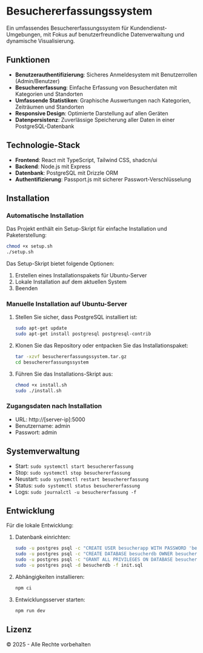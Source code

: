 # Besuchererfassungssystem

Ein umfassendes Besuchererfassungssystem für Kundendienst-Umgebungen, mit Fokus auf benutzerfreundliche Datenverwaltung und dynamische Visualisierung.

## Funktionen

- **Benutzerauthentifizierung**: Sicheres Anmeldesystem mit Benutzerrollen (Admin/Benutzer)
- **Besuchererfassung**: Einfache Erfassung von Besucherdaten mit Kategorien und Standorten
- **Umfassende Statistiken**: Graphische Auswertungen nach Kategorien, Zeiträumen und Standorten
- **Responsive Design**: Optimierte Darstellung auf allen Geräten
- **Datenpersistenz**: Zuverlässige Speicherung aller Daten in einer PostgreSQL-Datenbank

## Technologie-Stack

- **Frontend**: React mit TypeScript, Tailwind CSS, shadcn/ui
- **Backend**: Node.js mit Express
- **Datenbank**: PostgreSQL mit Drizzle ORM
- **Authentifizierung**: Passport.js mit sicherer Passwort-Verschlüsselung

## Installation

### Automatische Installation

Das Projekt enthält ein Setup-Skript für einfache Installation und Paketerstellung:

```bash
chmod +x setup.sh
./setup.sh
```

Das Setup-Skript bietet folgende Optionen:
1. Erstellen eines Installationspakets für Ubuntu-Server
2. Lokale Installation auf dem aktuellen System
3. Beenden

### Manuelle Installation auf Ubuntu-Server

1. Stellen Sie sicher, dass PostgreSQL installiert ist:
   ```bash
   sudo apt-get update
   sudo apt-get install postgresql postgresql-contrib
   ```

2. Klonen Sie das Repository oder entpacken Sie das Installationspaket:
   ```bash
   tar -xzvf besuchererfassungssystem.tar.gz
   cd besuchererfassungssystem
   ```

3. Führen Sie das Installations-Skript aus:
   ```bash
   chmod +x install.sh
   sudo ./install.sh
   ```

### Zugangsdaten nach Installation

- URL: http://[server-ip]:5000
- Benutzername: admin
- Passwort: admin

## Systemverwaltung

- Start: `sudo systemctl start besuchererfassung`
- Stop: `sudo systemctl stop besuchererfassung`
- Neustart: `sudo systemctl restart besuchererfassung`
- Status: `sudo systemctl status besuchererfassung`
- Logs: `sudo journalctl -u besuchererfassung -f`

## Entwicklung

Für die lokale Entwicklung:

1. Datenbank einrichten:
   ```bash
   sudo -u postgres psql -c "CREATE USER besucherapp WITH PASSWORD 'besucherapp123';"
   sudo -u postgres psql -c "CREATE DATABASE besucherdb OWNER besucherapp;"
   sudo -u postgres psql -c "GRANT ALL PRIVILEGES ON DATABASE besucherdb TO besucherapp;"
   sudo -u postgres psql -d besucherdb -f init.sql
   ```

2. Abhängigkeiten installieren:
   ```bash
   npm ci
   ```

3. Entwicklungsserver starten:
   ```bash
   npm run dev
   ```

## Lizenz

© 2025 - Alle Rechte vorbehalten